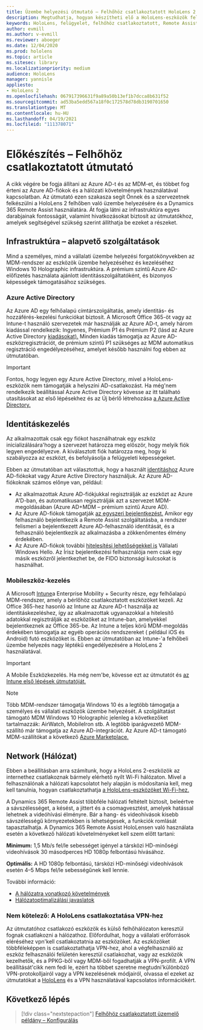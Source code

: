 ```yaml
---
title: Üzembe helyezési útmutató – Felhőhöz csatlakoztatott HoloLens 2 üzembe helyezése nagy méretekben a Remote Assist segítségével – Előkészítés
description: Megtudhatja, hogyan készítheti elő a HoloLens-eszközök felhőhöz csatlakoztatott hálózaton keresztüli regisztrálását az Azure Active Directory és az identitáskezelés használatával.
keywords: HoloLens, felügyelet, felhőhöz csatlakoztatott, Remote Assist, AAD, Azure AD, MDM, Mobile Eszközkezelés
author: evmill
ms.author: v-evmill
ms.reviewer: aboeger
ms.date: 12/04/2020
ms.prod: hololens
ms.topic: article
ms.sitesec: library
ms.localizationpriority: medium
audience: HoloLens
manager: yannisle
appliesto:
- HoloLens 2
ms.openlocfilehash: 067917396631f9a89a50b13ef1b7dcca8b631f52
ms.sourcegitcommit: ad53ba5edd567a18f0c172578d78db3190701650
ms.translationtype: MT
ms.contentlocale: hu-HU
ms.lasthandoff: 04/19/2021
ms.locfileid: "111378071"
---
```

# <a name="prepare---cloud-connected-guide"></a>Előkészítés – Felhőhöz csatlakoztatott útmutató

A cikk végére be fogja állítani az Azure AD-t és az MDM-et, és többet fog érteni az Azure AD-fiókok és a hálózati követelmények használatával kapcsolatban. Az útmutató ezen szakasza segít Önnek és a szervezetnek felkészülni a HoloLens 2 felhőben való üzembe helyezésére és a Dynamics 365 Remote Assist használatára. Át fogja látni az infrastruktúra egyes darabjainak fontosságát, valamint hivatkozásokat biztosít az útmutatókhoz, amelyek segítségével szükség szerint állíthatja be ezeket a részeket.

## <a name="infrastructure-essentials"></a>Infrastruktúra – alapvető szolgáltatások

Mind a személyes, mind a vállalati üzembe helyezési forgatókönyvekben az MDM-rendszer az eszközök üzembe helyezéséhez és kezeléséhez Windows 10 Holographic infrastruktúra. A prémium szintű Azure AD-előfizetés használata ajánlott identitásszolgáltatóként, és bizonyos képességek támogatásához szükséges.

### <a name="azure-active-directory"></a>Azure Active Directory

Az Azure AD egy felhőalapú címtárszolgáltatás, amely identitás- és hozzáférés-kezelési funkciókat biztosít. A Microsoft Office 365-öt vagy az Intune-t használó szervezetek már használják az Azure AD-t, amely három kiadással rendelkezik: Ingyenes, Prémium P1 és Prémium P2 (lásd az Azure Active Directory [kiadásokat).](https://azure.microsoft.com/documentation/articles/active-directory-editions) Minden kiadás támogatja az Azure AD-eszközregisztrációt, de prémium szintű P1 szükséges az MDM automatikus regisztráció engedélyezéséhez, amelyet később használni fog ebben az útmutatóban.

> [!IMPORTANT]
> Fontos, hogy legyen egy Azure Active Directory, mivel a HoloLens-eszközök nem támogatják a helyszíni AD-csatlakozást. Ha még&#39;nem rendelkezik beállítással Azure Active Directory kövesse az itt található utasításokat az első lépésekhez és az Új bérlő létrehozása [a Azure Active Directory.](https://docs.microsoft.com/azure/active-directory/fundamentals/active-directory-access-create-new-tenant)

## <a name="identity-management"></a>Identitáskezelés

Az alkalmazottak csak egy fiókot használhatnak egy eszköz inicializálására&#39;hogy a szervezet határozza meg először, hogy melyik fiók legyen engedélyezve. A kiválasztott fiók határozza meg, hogy ki szabályozza az eszközt, és befolyásolja a felügyeleti képességeket.

Ebben az útmutatóban azt választottuk, hogy a használt [identitáshoz](https://docs.microsoft.com/hololens/hololens-identity) Azure AD-fiókokat vagy Azure Active Directory használjuk. Az Azure AD-fiókoknak számos előnye van, például:

- Az alkalmazottak Azure AD-fiókjukkal regisztrálják az eszközt az Azure A&#39;D-ban, és automatikusan regisztrálják azt a szervezet MDM-megoldásában (Azure AD+MDM – prémium szintű Azure AD).
- Az Azure AD-fiókok támogatják [az egyszeri bejelentkezést.](https://docs.microsoft.com/azure/active-directory/manage-apps/what-is-single-sign-on) Amikor egy felhasználó bejelentkezik a Remote Assist szolgáltatásba, a rendszer felismeri a bejelentkezett Azure AD-felhasználó identitását, és a felhasználó bejelentkezik az alkalmazásba a zökkenőmentes élmény érdekében.
- Az Azure AD-fiókok további [hitelesítési lehetőségekkel is](https://docs.microsoft.com/hololens/hololens-identity) Vállalati Windows Hello. [](https://docs.microsoft.com/windows/security/identity-protection/hello-for-business/hello-identity-verification) Az Írisz bejelentkezési felhasználója nem csak egy másik eszközről jelentkezhet be, de FIDO biztonsági kulcsokat is használhat.

### <a name="mobile-device-management"></a>Mobileszköz-kezelés

A Microsoft [Intune](https://docs.microsoft.com/mem/intune/fundamentals/what-is-intune)a Enterprise Mobility + Security része, egy felhőalapú MDM-rendszer, amely a bérlőhöz csatlakoztatott eszközöket kezeli. Az Office 365-hez hasonló az Intune az Azure AD-t használja az identitáskezeléshez, így az alkalmazottak ugyanazokkal a hitelesítő adatokkal regisztrálják az eszközöket az Intune-ban, amelyekkel bejelentkeznek az Office 365-be. Az Intune a teljes körű MDM-megoldás érdekében támogatja az egyéb operációs rendszereket ( például iOS és Android) futó eszközöket is. Ebben az útmutatóban az Intune-&#39;a felhőbeli üzembe helyezés nagy léptékű engedélyezésére a HoloLens 2 használatával.

> [!IMPORTANT]
> A Mobile Eszközkezelés. Ha még nem&#39;be, kövesse ezt az útmutatót és [az Intune első lépések útmutatóját.](https://docs.microsoft.com/mem/intune/fundamentals/free-trial-sign-up)

> [!NOTE]
> Több MDM-rendszer támogatja Windows 10 és a legtöbb támogatja a személyes és vállalati eszközök üzembe helyezését. A szolgáltatást támogató MDM Windows 10 Holographic jelenleg a következőket tartalmazzák: AirWatch, MobileIron stb. A legtöbb iparágvezető MDM-szállító már támogatja az Azure AD-integrációt. Az Azure AD-t támogató MDM-szállítókat a következő [Azure Marketplace.](https://azure.microsoft.com/marketplace/)

## <a name="network"></a>Network (Hálózat)

Ebben a beállításban arra számítunk, hogy a HoloLens 2-eszközök az internethez csatlakoznak bármely elérhető nyílt Wi-Fi hálózaton. Mivel a felhasználónak a hálózati kapcsolatot hely alapján is módosítania kell, meg kell tanulnia, hogyan csatlakoztathatja [a HoloLens-eszközöket Wi-Fi-hez.](https://docs.microsoft.com/hololens/hololens-network)

A Dynamics 365 Remote Assist többféle hálózati feltételt biztosít, beleértve a sávszélességet, a késést, a jittert és a csomagvesztést, amelyek hatással lehetnek a videóhívási élményre. Bár a hang- és videohívások kisebb sávszélességű környezetekben is lehetségesek, a funkciók romlását tapasztalhatja. A Dynamics 365 Remote Assist HoloLensen való használata esetén a következő hálózati követelményeket kell szem előtt tartani:

**Minimum:** 1,5 Mb/s fel/le sebességet igényel a társközi HD-minőségi videohívások 30 másodperces HD 1080p felbontású hívásához.

**Optimális:** A HD 1080p felbontású, társközi HD-minőségi videohívások esetén 4–5 Mbps fel/le sebességűnek kell lennie.

További információ:

- [A hálózatra vonatkozó követelmények](https://docs.microsoft.com/dynamics365/mixed-reality/remote-assist/requirements#network-requirements)
- [Hálózatoptimalizálási javaslatok](https://docs.microsoft.com/dynamics365/mixed-reality/remote-assist/requirements#dynamics-365-remote-assist-hololens)

### <a name="optional-connect-your-hololens-to-vpn"></a>Nem kötelező: A HoloLens csatlakoztatása VPN-hez

Az útmutatóhoz csatlakozó eszközök és külső felhőhálózaton keresztül fognak csatlakozni a hálózathoz. Előfordulhat, hogy a vállalati erőforrások eléréséhez vpn&#39;kell csatlakoztatnia az eszközöket. Az eszközöket többféleképpen is csatlakoztathatja VPN-hez, ahol a végfelhasználó az eszköz felhasználói felületén keresztül csatlakozhat, vagy az eszközök kezelhetők, és a PPKG-ből vagy MDM-ből fogadhatják a VPN-profilt. A VPN beállítását&#39;cikk nem fedi le, ezért ha többet szeretne megtudni&#39;különböző VPN-protokolljairól vagy a VPN kezelésének módjairól, olvassa el ezeket az útmutatókat a [HoloLens](https://docs.microsoft.com/hololens/hololens-network#vpn) és a VPN használatával kapcsolatos információkért.

## <a name="next-step"></a>Következő lépés

> [!div class="nextstepaction"]
> [Felhőhöz csatlakoztatott üzemelő példány – Konfigurálás](hololens2-cloud-connected-configure.md)
